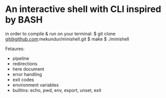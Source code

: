 # An interactive shell with CLI inspired by BASH

in order to compile & run on your terminal:
$ git clone git@github.com:mekundur/minishell.git
$ make
$ ./minishell


Fetaures:
- pipeline
- redirections
- here document
- error handling
- exit codes
- environment variables
- builtins: echo, pwd, env, export, unset, exit
